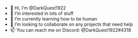 - 👋 Hi, I’m @DarkQuest1922
- 👀 I’m interested in lots of stuff
- 🧠 I’m currently learning how to be human
- 🗿  I’m looking to collaborate on any projects that need help
- 📫 You can reach me on Discord: @DarkQuest1922#4318

<!---
DarkQuest1922/DarkQuest1922 is a ✨ special ✨ repository because its `README.md` (this file) appears on your GitHub profile.
You can click the Preview link to take a look at your changes.
--->
